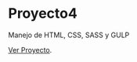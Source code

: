# Proyecto4
Manejo de HTML, CSS, SASS y GULP

[Ver Proyecto](https://arnyworld.github.io/Proyecto4/).
